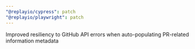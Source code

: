 ```yaml
---
"@replayio/cypress": patch
"@replayio/playwright": patch
---
```


Improved resiliency to GitHub API errors when auto-populating PR-related information metadata
